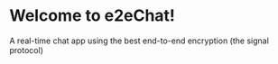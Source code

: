 # Welcome to e2eChat!

   A real-time chat app using the best end-to-end encryption (the signal protocol)

